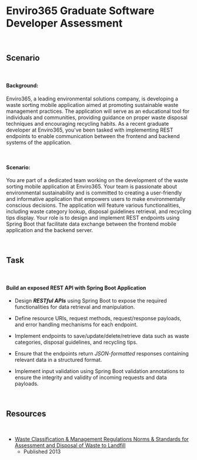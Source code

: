 # Enviro365 Graduate Software Developer Assessment

<br />

## Scenario

<br />

#### Background:

Enviro365, a leading environmental solutions company, is developing a waste sorting
mobile application aimed at promoting sustainable waste management practices. The
application will serve as an educational tool for individuals and communities, providing
guidance on proper waste disposal techniques and encouraging recycling habits. As a
recent graduate developer at Enviro365, you've been tasked with implementing REST
endpoints to enable communication between the frontend and backend systems of the
application.

<br />

#### Scenario:

You are part of a dedicated team working on the development of the waste sorting mobile
application at Enviro365. Your team is passionate about environmental sustainability and is
committed to creating a user-friendly and informative application that empowers users to
make environmentally conscious decisions. The application will feature various
functionalities, including waste category lookup, disposal guidelines retrieval, and recycling
tips display. Your role is to design and implement REST endpoints using Spring Boot that
facilitate data exchange between the frontend mobile application and the backend server.

<br />

## Task

<br />

#### Build an exposed REST API with Spring Boot Application

- Design **_RESTful APIs_** using Spring Boot to expose the required functionalities for
data retrieval and manipulation.


- Define resource URIs, request methods, request/response payloads, and error
handling mechanisms for each endpoint.


- Implement endpoints to save/update/delete/retrieve data such as waste
categories, disposal guidelines, and recycling tips.


- Ensure that the endpoints return _JSON-formatted_ responses containing relevant
data in a structured format.


- Implement input validation using Spring Boot validation annotations to ensure the
integrity and validity of incoming requests and data payloads.

<br />

## Resources

<br />

- [Waste Classification & Management Regulations Norms & Standards for Assessment and Disposal of Waste to Landfill](https://sawic.environment.gov.za/documents/2177.pdf)
  - Published 2013
